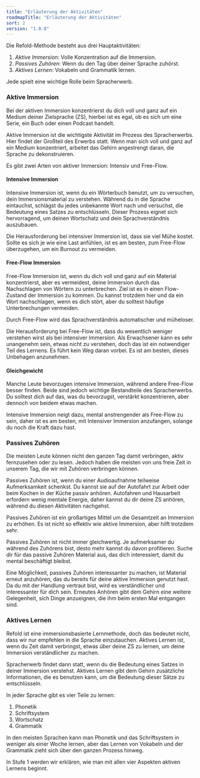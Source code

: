 ```yaml
---
title: "Erläuterung der Aktivitäten"
roadmapTitle: "Erläuterung der Aktivitäten"
sort: 2
version: "1.0.0"
---
```


Die Refold-Methode besteht aus drei Hauptaktivitäten:
1. *Aktive Immersion*: Volle Konzentration auf die Immersion.
1. *Passives Zuhören*: Wenn du den Tag über deiner Sprache zuhörst.
1. *Aktives Lernen*: Vokabeln und Grammatik lernen.

Jede spielt eine wichtige Rolle beim Spracherwerb.

### Aktive Immersion
Bei der aktiven Immersion konzentrierst du dich voll und ganz auf ein Medium deiner Zielsprache (ZS), hierbei ist es egal, ob es sich um eine Serie, ein Buch oder einen Podcast handelt.

Aktive Immersion ist die wichtigste Aktivität im Prozess des Spracherwerbs. Hier findet der Großteil des Erwerbs statt. Wenn man sich voll und ganz auf ein Medium konzentriert, arbeitet das Gehirn angestrengt daran, die Sprache zu dekonstruieren.

Es gibt zwei Arten von aktiver Immersion: Intensiv und Free-Flow.

#### Intensive Immersion
Intensive Immersion ist, wenn du ein Wörterbuch benutzt, um zu versuchen, dein Immersionsmaterial zu verstehen. Während du in die Sprache eintauchst, schlägst du jedes unbekannte Wort nach und versuchst, die Bedeutung eines Satzes zu entschlüsseln. Dieser Prozess eignet sich hervorragend, um deinen Wortschatz und dein Sprachverständnis auszubauen.

Die Herausforderung bei intensiver Immersion ist, dass sie viel Mühe kostet. Sollte es sich je wie eine Last anfühlen, ist es am besten, zum Free-Flow überzugehen, um ein Burnout zu vermeiden.

#### Free-Flow Immersion
Free-Flow Immersion ist, wenn du dich voll und ganz auf ein Material konzentrierst, aber es vermeidest, deine Immersion durch das Nachschlagen von Wörtern zu unterbrechen. Ziel ist es in einen Flow-Zustand der Immersion zu kommen. Du kannst trotzdem hier und da ein Wort nachschlagen, wenn es dich stört, aber du solltest häufige Unterbrechungen vermeiden.

Durch Free-Flow wird das Sprachverständnis automatischer und müheloser.

Die Herausforderung bei Free-Flow ist, dass du wesentlich weniger verstehen wirst als bei intensiver Immersion. Als Erwachsener kann es sehr unangenehm sein, etwas nicht zu verstehen, doch das ist ein notwendiger Teil des Lernens. Es führt kein Weg daran vorbei. Es ist am besten, dieses Unbehagen anzunehmen.

#### Gleichgewicht
Manche Leute bevorzugen intensive Immersion, während andere Free-Flow besser finden. Beide sind jedoch wichtige Bestandteile des Spracherwerbs. Du solltest dich auf das, was du bevorzugst, verstärkt konzentrieren, aber dennoch von beidem etwas machen.

Intensive Immersion neigt dazu, mental anstrengender als Free-Flow zu sein, daher ist es am besten, mit Intensiver Immersion anzufangen, solange du noch die Kraft dazu hast.

### Passives Zuhören
Die meisten Leute können nicht den ganzen Tag damit verbringen, aktiv fernzusehen oder zu lesen. Jedoch haben die meisten von uns freie Zeit in unserem Tag, die wir mit Zuhören verbringen können.

Passives Zuhören ist, wenn du einer Audioaufnahme teilweise Aufmerksamkeit schenkst. Du kannst sie auf der Autofahrt zur Arbeit oder beim Kochen in der Küche passiv anhören. Autofahren und Hausarbeit erfordern wenig mentale Energie, daher kannst du dir deine ZS anhören, während du diesen Aktivitäten nachgehst.

Passives Zuhören ist ein großartiges Mittel um die Gesamtzeit an Immersion zu erhöhen. Es ist nicht so effektiv wie aktive Immersion, aber hilft trotzdem sehr.

Passives Zuhören ist nicht immer gleichwertig. Je aufmerksamer du während des Zuhörens bist, desto mehr kannst du davon profitieren. Suche dir für das passive Zuhören Material aus, das dich interessiert, damit du mental beschäftigt bleibst.

Eine Möglichkeit, passives Zuhören interessanter zu machen, ist Material erneut anzuhören, das du bereits für deine aktive Immersion genutzt hast. Da du mit der Handlung vertraut bist, wird es verständlicher und interessanter für dich sein. Erneutes Anhören gibt dem Gehirn eine weitere Gelegenheit, sich Dinge anzueignen, die ihm beim ersten Mal entgangen sind.

### Aktives Lernen
Refold ist eine immersionsbasierte Lernmethode, doch das bedeutet nicht, dass wir nur empfehlen in die Sprache einzutauchen. Aktives Lernen ist, wenn du Zeit damit verbringst, etwas *über* deine ZS zu lernen, um deine Immersion verständlicher zu machen.

Spracherwerb findet dann statt, wenn du die Bedeutung eines Satzes in deiner Immersion verstehst. Aktives Lernen gibt dem Gehirn zusätzliche Informationen, die es benutzen kann, um die Bedeutung dieser Sätze zu entschlüsseln.

In jeder Sprache gibt es vier Teile zu lernen:
1. Phonetik
1. Schriftsystem
1. Wortschatz
1. Grammatik

In den meisten Sprachen kann man Phonetik und das Schriftsystem in weniger als einer Woche lernen, aber das Lernen von Vokabeln und der Grammatik zieht sich über den ganzen Prozess hinweg.

In Stufe 1 werden wir erklären, wie man mit allen vier Aspekten aktiven Lernens beginnt.
